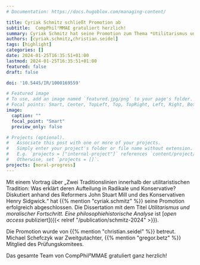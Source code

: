```yaml
---
# Documentation: https://docs.hugoblox.com/managing-content/

title: Cyriak Schmitz schließt Promotion ab
subtitle:  CompPhil²MMAE gratuliert herzlich!
summary: Cyriak Schmitz hat seine Promotion zum Thema *Utilitarismus und moralischer Fortschritt. Eine philosophiehistorische Analyse* erfolgreich abgeschlossen. Das gesamte Team von CompPhil²MMAE gratuliert ganz herzlich!
authors: [cyriak.schmitz,christian.seidel]
tags: [highlight]
categories: []
date: 2024-01-25T16:35:51+01:00
lastmod: 2024-01-25T16:35:51+01:00
featured: false
draft: false

doi: '10.5445/IR/1000169559'

# Featured image
# To use, add an image named `featured.jpg/png` to your page's folder.
# Focal points: Smart, Center, TopLeft, Top, TopRight, Left, Right, BottomLeft, Bottom, BottomRight.
image:
  caption: ""
  focal_point: "Smart"
  preview_only: false

# Projects (optional).
#   Associate this post with one or more of your projects.
#   Simply enter your project's folder or file name without extension.
#   E.g. `projects = ["internal-project"]` references `content/project/deep-learning/index.md`.
#   Otherwise, set `projects = []`.
projects: [moral-progress]
---
```


Mit einem Vortrag über „Zwei Traditionslinien innerhalb der utilitaristischen Tradition: Was erklärt deren Aufteilung in Radikale und Konservative? Diskutiert anhand des Reformers John Stuart Mill und des Konservativen Henry Sidgwick.“ hat {{% mention "cyriak.schmitz" %}} seine Promotion erfolgreich abgeschlossen. Die Dissertation mit dem Titel *Utilitarismus und moralischer Fortschritt. Eine philosophiehistorische Analyse* ist [*open access* publiziert]({{< relref "/publication/schmitz-2024" >}}). 

<!--more-->

Die Promotion wurde von {{% mention "christian.seidel" %}} betreut. Michael Schefczyk war Zweitgutachter, {{% mention "gregor.betz" %}} Mitglied des Prüfungskomitees. 

Das gesamte Team von CompPhil²MMAE gratuliert ganz herzlich! 
